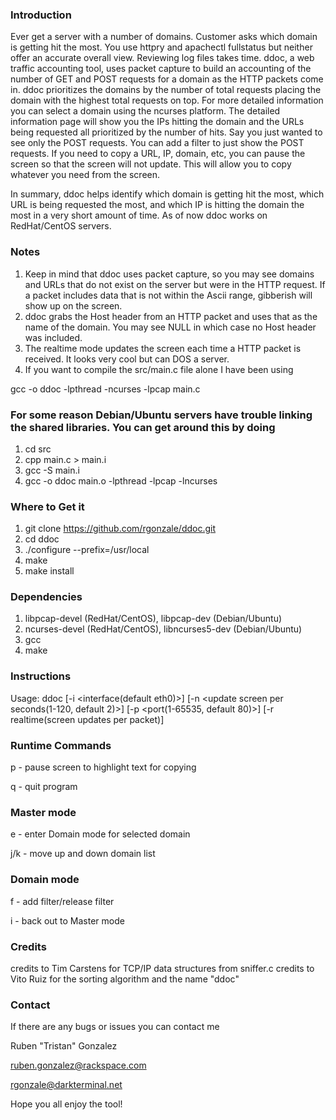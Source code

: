 ### Introduction

Ever get a server with a number of domains.  Customer asks which domain is getting hit the most.  You use httpry and apachectl fullstatus but neither offer an accurate overall view.  Reviewing log files takes time.  ddoc, a web traffic accounting tool, uses packet capture to build an accounting of the number of GET and POST requests for a domain as the HTTP packets come in.  ddoc prioritizes the domains by the number of total requests placing the domain with the highest total requests on top.  For more detailed information you can select a domain using the ncurses  platform.  The detailed information page will show you the IPs hitting the domain and the URLs being requested all prioritized by the number of hits.  Say you just wanted to see only the POST requests.  You can add a filter to just show the POST requests.  If you need to copy a URL, IP, domain, etc, you can pause the screen so that the screen will not update.  This will allow you to copy whatever you need from the screen.

In summary, ddoc helps identify which domain is getting hit the most, which URL is being requested the most, and which IP is hitting the domain the most in a very short amount of time.  As of now ddoc works on RedHat/CentOS servers.

### Notes

1. Keep in mind that ddoc uses packet capture, so you may see domains and URLs that do not exist on the server but were in the HTTP request.  If a packet includes data that is not within the Ascii range, gibberish will show up on the screen.
2. ddoc grabs the Host header from an HTTP packet and uses that as the name of the domain.  You may see NULL in which case no Host header was included.
3. The realtime mode updates the screen each time a HTTP packet is received.  It looks very cool but can DOS a server.
4. If you want to compile the src/main.c file alone I have been using

gcc -o ddoc -lpthread -ncurses -lpcap main.c

### For some reason Debian/Ubuntu servers have trouble linking the shared libraries.  You can get around this by doing

1. cd src
2. cpp main.c > main.i
3. gcc -S main.i
4. gcc -o ddoc main.o -lpthread -lpcap -lncurses


### Where to Get it

1. git clone https://github.com/rgonzale/ddoc.git
2. cd ddoc
3. ./configure --prefix=/usr/local
4. make
5. make install

### Dependencies

1. libpcap-devel (RedHat/CentOS), libpcap-dev (Debian/Ubuntu)
2. ncurses-devel (RedHat/CentOS), libncurses5-dev (Debian/Ubuntu)
3. gcc
4. make

### Instructions

Usage: ddoc [-i <interface(default eth0)>] [-n <update screen per seconds(1-120, default 2)>] [-p <port(1-65535, default 80)>] [-r realtime(screen updates per packet)]

### Runtime Commands

p - pause screen to highlight text for copying

q - quit program

### Master mode

e - enter Domain mode for selected domain

j/k - move up and down domain list

### Domain mode

f - add filter/release filter

i - back out to Master mode

### Credits

credits to Tim Carstens for TCP/IP data structures from sniffer.c
credits to Vito Ruiz for the sorting algorithm and the name "ddoc"

### Contact

If there are any bugs or issues you can contact me

Ruben "Tristan" Gonzalez

ruben.gonzalez@rackspace.com

rgonzale@darkterminal.net

Hope you all enjoy the tool!
